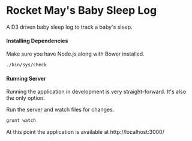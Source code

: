 Rocket May's Baby Sleep Log
===

A D3 driven baby sleep log to track a baby's sleep.


#### Installing Dependencies

Make sure you have Node.js along with Bower installed.

```sh
./bin/sys/check
```

#### Running Server

Running the application in development is very straight-forward. It's also the only option.

Run the server and watch files for changes.
```sh
grunt watch
```

At this point the application is available at http://localhost:3000/
